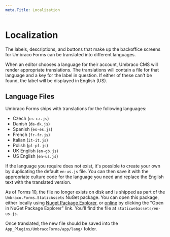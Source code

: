 ```yaml
---
meta.Title: Localization
---
```


# Localization

The labels, descriptions, and buttons that make up the backoffice screens for Umbraco Forms can be translated into different languages.

When an editor chooses a language for their account, Umbraco CMS will render appropriate translations. The translations will contain a file for that language and a key for the label in question. If either of these can't be found, the label will be displayed in English (US).

## Language Files

Umbraco Forms ships with translations for the following languages:

 - Czech (`cs-cz.js`)
 - Danish (`da-dk.js`)
 - Spanish (`es-es.js`)
 - French (`fr-fr.js`)
 - Italian (`it-it.js`)
 - Polish (`pl-pl.js`)
 - UK English (`en-gb.js`)
 - US English (`en-us.js`)

If the language you require does not exist, it's possible to create your own by duplicating the default `en-us.js` file.  You can then save it with the appropriate culture code for the language you need and replace the English text with the translated version.

As of Forms 10, the file no longer exists on disk and is shipped as part of the `Umbraco.Forms.StaticAssets` NuGet package. You can open this package, either locally using [Nuget Package Explorer](https://apps.microsoft.com/store/detail/nuget-package-explorer/9WZDNCRDMDM3?hl=en-gb&gl=gb&rtc=1), or [online](https://www.nuget.org/packages/Umbraco.Forms.StaticAssets/) by clicking the "Open in NuGet Package Explorer" link. You'll find the file at `staticwebassets/en-us.js`.

Once translated, the new file should be saved into the `App_Plugins/UmbracoForms/app/lang/` folder.
